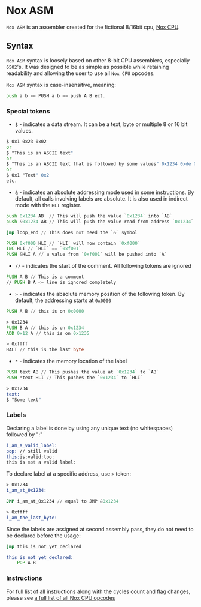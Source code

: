 # Nox ASM

`Nox ASM` is an assembler created for the fictional 8/16bit cpu, [Nox CPU](https://github.com/lokuciejewski/nox_cpu).

## Syntax

`Nox ASM` syntax is loosely based on other 8-bit CPU assemblers, especially `6502`'s. It was designed to be as simple as possible while retaining readability and allowing the user to use all `Nox CPU` opcodes.

`Nox ASM` syntax is case-insensitive, meaning:

```asm
push a b == PUSH a b == push A B ect.
```

### Special tokens

- `$` - indicates a data stream. It can be a text, byte or multiple 8 or 16 bit values.

```asm
$ 0x1 0x23 0x02
or
$ "This is an ASCII text"
or
$ "This is an ASCII text that is followed by some values" 0x1234 0xde 0xad 0xbe 0xef
or 
$ 0x1 "Text" 0x2
etc.
```

- `&` - indicates an absolute addressing mode used in some instructions. By default, all calls involving labels are absolute. It is also used in indirect mode with the `HLI` register.

```asm
push 0x1234 AB  // This will push the value `0x1234` into `AB`
push &0x1234 AB // This will push the value read from address `0x1234` (and `0x1235`) into `AB`
```

```asm
jmp loop_end // This does not need the `&` symbol
```

```asm
PUSH 0xf000 HLI // `HLI` will now contain `0xf000`
INC HLI // `HLI` == `0xf001`
PUSH &HLI A // a value from `0xf001` will be pushed into `A`
```

- `//` - indicates the start of the comment. All following tokens are ignored

```asm
PUSH A B // This is a comment
// PUSH B A <= line is ignored completely
```

- `>` - indicates the absolute memory position of the following token. By default, the addressing starts at `0x0000`

```asm
PUSH A B // this is on 0x0000

> 0x1234
PUSH B A // this is on 0x1234
ADD 0x12 A // this is on 0x1235

> 0xffff
HALT // this is the last byte
```

- `*` - indicates the memory location of the label

```asm
PUSH text AB // This pushes the value at `0x1234` to `AB`
PUSH *text HLI // This pushes the `0x1234` to `HLI`

> 0x1234
text:
$ "Some text"
```

### Labels

Declaring a label is done by using any unique text (no whitespaces) followed by ":"

```asm
i_am_a_valid_label:
pop: // still valid
this:is:valid:too:
this is not a valid label:
```

To declare label at a specific address, use `>` token:

```asm
> 0x1234
i_am_at_0x1234:

JMP i_am_at_0x1234 // equal to JMP &0x1234

> 0xffff
i_am_the_last_byte:
```

Since the labels are assigned at second assembly pass, they do not need to be declared before the usage:

```asm
jmp this_is_not_yet_declared

this_is_not_yet_declared:
    POP A B
```

### Instructions

For full list of all instructions along with the cycles count and flag changes, please see [a full list of all Nox CPU opcodes](https://github.com/lokuciejewski/nox_cpu/blob/main/docs/opcodes.md)
